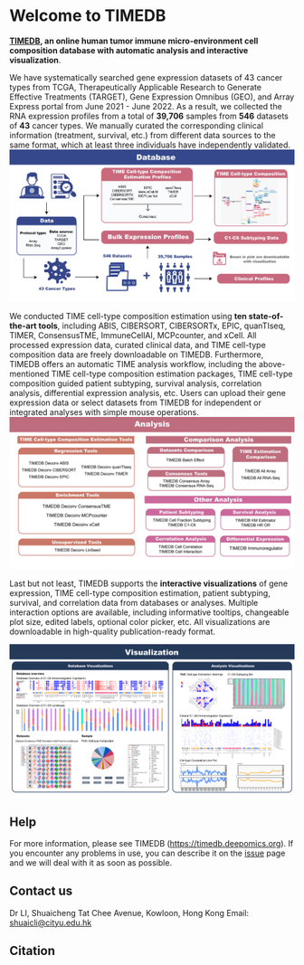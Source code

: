 # Welcome to TIMEDB


**[TIMEDB](https://timedb.deepomics.org), an online human tumor immune micro-environment cell composition database with automatic analysis and interactive visualization**. 

We have systematically searched gene expression datasets of 43 cancer types from TCGA, Therapeutically Applicable Research to Generate Effective Treatments (TARGET), Gene Expression Omnibus (GEO), and Array Express portal from June 2021 - June 2022. As a result, we collected the RNA expression profiles from a total of **39,706** samples from **546** datasets of **43** cancer types. We manually curated the corresponding clinical information (treatment, survival, etc.) from different data sources to the same format, which at least three individuals have independently validated. 
![avatar](./fig/database_poster.jpg)

We conducted TIME cell-type composition estimation using **ten state-of-the-art tools**, including ABIS, CIBERSORT, CIBERSORTx, EPIC, quanTIseq, TIMER, ConsensusTME, ImmuneCellAI, MCPcounter, and xCell. All processed expression data, curated clinical data, and TIME cell-type composition data are freely downloadable on TIMEDB. Furthermore, TIMEDB offers an automatic TIME analysis workflow, including the above-mentioned TIME cell-type composition estimation packages, TIME cell-type composition guided patient subtyping, survival analysis, correlation analysis, differential expression analysis, etc. Users can upload their gene expression data or select datasets from TIMEDB for independent or integrated analyses with simple mouse operations. 
![avatar](./fig/analysis_poster.jpg)


Last but not least, TIMEDB supports the **interactive visualizations** of gene expression, TIME cell-type composition estimation, patient subtyping, survival, and correlation data from databases or analyses. Multiple interaction options are available, including informative tooltips, changeable plot size, edited labels, optional color picker, etc. All visualizations are downloadable in high-quality publication-ready format. 

![avatar](./fig/visualization_poster.png)

## Help
For more information, please see TIMEDB (https://timedb.deepomics.org).
If you encounter any problems in use, you can describe it on the [issue](https://github.com/deepomicslab/TIMEDB/issues) page and we will deal with it as soon as possible.

## Contact us
Dr LI, Shuaicheng
Tat Chee Avenue, Kowloon, Hong Kong
Email: shuaicli@cityu.edu.hk

## Citation

